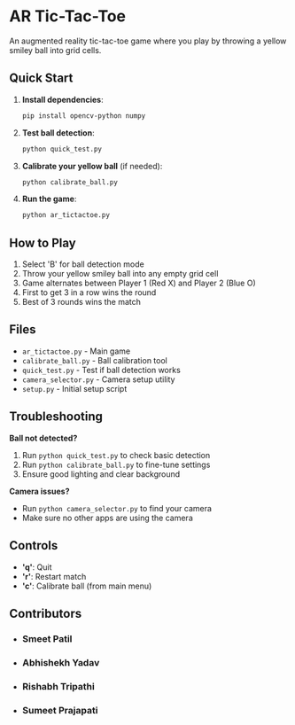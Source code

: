 # AR Tic-Tac-Toe

An augmented reality tic-tac-toe game where you play by throwing a yellow smiley ball into grid cells.

## Quick Start

1. **Install dependencies**:
   ```bash
   pip install opencv-python numpy
   ```

2. **Test ball detection**:
   ```bash
   python quick_test.py
   ```

3. **Calibrate your yellow ball** (if needed):
   ```bash
   python calibrate_ball.py
   ```

4. **Run the game**:
   ```bash
   python ar_tictactoe.py
   ```

## How to Play

1. Select 'B' for ball detection mode
2. Throw your yellow smiley ball into any empty grid cell
3. Game alternates between Player 1 (Red X) and Player 2 (Blue O)
4. First to get 3 in a row wins the round
5. Best of 3 rounds wins the match

## Files

- `ar_tictactoe.py` - Main game
- `calibrate_ball.py` - Ball calibration tool
- `quick_test.py` - Test if ball detection works
- `camera_selector.py` - Camera setup utility
- `setup.py` - Initial setup script

## Troubleshooting

**Ball not detected?**
1. Run `python quick_test.py` to check basic detection
2. Run `python calibrate_ball.py` to fine-tune settings
3. Ensure good lighting and clear background

**Camera issues?**
- Run `python camera_selector.py` to find your camera
- Make sure no other apps are using the camera

## Controls

- **'q'**: Quit
- **'r'**: Restart match
- **'c'**: Calibrate ball (from main menu)

## Contributors 
- ### Smeet Patil
- ### Abhishekh Yadav
- ### Rishabh Tripathi
- ### Sumeet Prajapati 
